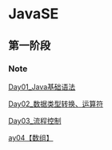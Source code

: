 # JavaSE

## 第一阶段

### Note

[Day01_Java基础语法](./Node/day05_node/尚硅谷_张锐_JavaSE_day01【Java概述、环境搭建、标识符、变量、基本数据类型】.md)

[Day02_数据类型转换、运算符](./Node/day05_node/尚硅谷_张锐_JavaSE_day02【类型转换、进制、运算符】.md)

[Day03_流程控制](./Node/day05_node/尚硅谷_张锐_JavaSE_day03【流程控制】.md)

[ay04【数组】](./Node/day05_node/尚硅谷_张锐_JavaSE_day04【数组】.md)

